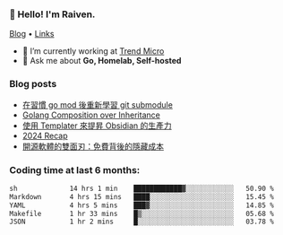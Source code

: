 <!-- ![Codewars](https://www.codewars.com/users/omegaatt36/badges/small) -->
### 👋 Hello! I'm Raiven.
[Blog](https://www.omegaatt.com) • [Links](https://link.omegaatt.com)

- 🔭 I’m currently working at [Trend Micro](https://www.trendmicro.com)
- 💬 Ask me about **Go, Homelab, Self-hosted**

### Blog posts
<!-- BLOG-POST-LIST:START -->
- [在習慣 go mod 後重新學習 git submodule](https://www.omegaatt.com/blogs/develop/2025/git_submodule_turorial/)
- [Golang Composition over Inheritance](https://www.omegaatt.com/blogs/develop/2025/golang_composition_over_inheritance/)
- [使用 Templater 來提昇 Obsidian 的生產力](https://www.omegaatt.com/blogs/develop/2025/use_obsidian_templater_to_get_more_productivity/)
- [2024 Recap](https://www.omegaatt.com/blogs/develop/2024/2024_recap/)
- [開源軟體的雙面刃：免費背後的隱藏成本](https://www.omegaatt.com/blogs/develop/2024/the_double_edged_sword_of_open_source_software.md/)
<!-- BLOG-POST-LIST:END -->

### Coding time at last 6 months:
<!--START_SECTION:waka-->

```txt
sh             14 hrs 1 min    ████████████▓░░░░░░░░░░░░   50.90 %
Markdown       4 hrs 15 mins   ████░░░░░░░░░░░░░░░░░░░░░   15.45 %
YAML           4 hrs 5 mins    ███▓░░░░░░░░░░░░░░░░░░░░░   14.85 %
Makefile       1 hr 33 mins    █▒░░░░░░░░░░░░░░░░░░░░░░░   05.68 %
JSON           1 hr 2 mins     █░░░░░░░░░░░░░░░░░░░░░░░░   03.78 %
```

<!--END_SECTION:waka-->
